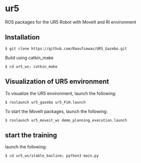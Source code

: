 ur5
===

ROS packages for the UR5 Robot with MoveIt and RI environment

## Installation


  ```
  $ git clone https://github.com/Raoufsawas/UR5_Gazebo.git
  ```
Build using catkin_make
  ```
  $ cd ur5_ws; catkin_make
  ```

## Visualization of UR5 environment

To visualize the UR5 environment, launch the following:
  ```
  $ roslaunch ur5_gazebo ur5_PiH.launch
  ```
To start the MoveIt packages, launch the following:
  ```
  $ roslaunch ur5_moveit_ws demo_planning_execution.launch
  ```

## start the training

launch the following:
  ```
  $ cd ur5_ws/stable_basline; python3 main.py
  ```
